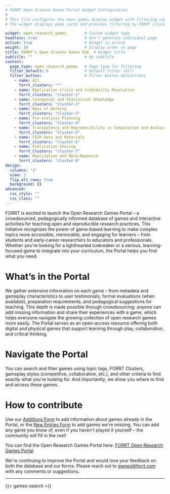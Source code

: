 ```yaml
---
# FORRT Open Science Games Portal Widget Configuration
# 
# This file configures the main games display widget with filtering capabilities
# The widget displays game cards and provides filtering by FORRT clusters

widget: open_research_games        # Custom widget type
headless: true                     # Don't generate individual page
active: true                       # Widget is active
weight: 20                         # Display order on page
title: FORRT’s Open Science Games Hub  # Widget title
subtitle: ""                       # No subtitle
content:
  page_type: open_research_games   # Page type for filtering
  filter_default: 0                # Default filter (All)
  filter_button:                   # Filter button definitions
    - name: All
      forrt_clusters: "*"
    - name: Replication Crisis and Credibility Revolution
      forrt_clusters: "cluster-1"
    - name: Conceptual and Statistical Knowledge
      forrt_clusters: "cluster-2"
    - name: Ways of Working
      forrt_clusters: "cluster-3"
    - name: Pre-analysis Planning
      forrt_clusters: "cluster-4"
    - name: Transparency and Reproducibility in Computation and Analysis
      forrt_clusters: "cluster-5"
    - name: FAIR Data and Materials
      forrt_clusters: "cluster-6"
    - name: Publication Sharing
      forrt_clusters: "cluster-7"
    - name: Replication and Meta-Research
      forrt_clusters: "cluster-8"
design:
  columns: "1"
  view: 3
  flip_alt_rows: true
  background: {}
advanced:
  css_style: ""
  css_class: ""
---
```


FORRT is excited to launch the Open Research Games Portal – a crowdsourced, pedagogically informed database of games and interactive activities for teaching open and reproducible research practices. This initiative recognizes the power of game-based learning to make complex topics more accessible, memorable, and engaging for learners – from students and early-career researchers to educators and professionals. Whether you're looking for a lighthearted icebreaker or a serious, learning-focused game to integrate into your curriculum, the Portal helps you find what you need.

# What’s in the Portal

We gather extensive information on each game – from metadata and gameplay characteristics to user testimonials, formal evaluations (when available), preparation requirements, and pedagogical suggestions for teaching. This depth is made possible through crowdsourcing: anyone can add missing information and share their experiences with a game, which helps everyone navigate the growing collection of open research games more easily. The Portal serves as an open-access resource offering both digital and physical games that support learning through play, collaboration, and critical thinking.

# Navigate the Portal

You can search and filter games using topic tags, FORRT Clusters, gameplay styles (competitive, collaborative, etc.), and other criteria to find exactly what you're looking for. And importantly, we show you where to find and access these games.

# How to contribute

Use our [Additions Form](https://forms.gle/MSBWR87GchDo8fED7) to add information about games already in the Portal, or the [New Entries Form](https://forms.gle/PXYBrRhXGiZyi8M99) to add games we're missing. You can add any game you know of, even if you haven't played it yourself – the community will fill in the rest!

You can find the Open Research Games Portal here: [FORRT Open Research Games Portal](https://forrtapps.shinyapps.io/open-research-games-portal/)

We're continuing to improve the Portal and would love your feedback on both the database and our forms. Please reach out to [games@forrt.com](games@forrt.com) with any comments or suggestions.

---

{{< games-search >}}
